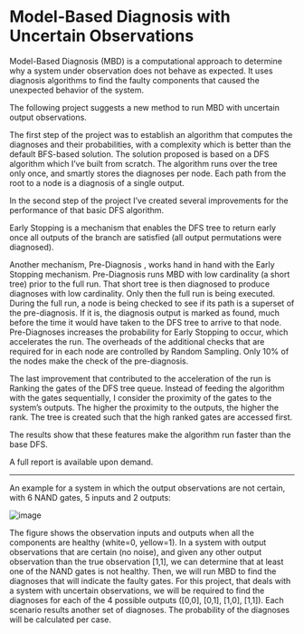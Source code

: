 # Model‐Based Diagnosis with Uncertain Observations

Model-Based Diagnosis (MBD) is a computational approach to determine why a system under observation does not behave as expected. It uses diagnosis algorithms to find the faulty components that caused the unexpected behavior of the system.

The following project suggests a new method to run MBD with uncertain output observations.

The first step of the project was to establish an algorithm that computes the diagnoses and their probabilities, with a complexity which is better than the default BFS-based solution. The solution proposed is based on a DFS algorithm which I’ve built from scratch. The algorithm runs over the tree only once, and smartly stores the diagnoses per node. Each path from the root to a node is a diagnosis of a single output.

In the second step of the project I’ve created several improvements for the performance of that basic DFS algorithm.

Early Stopping is a mechanism that enables the DFS tree to return early once all outputs of the branch are satisfied (all output permutations were diagnosed).

Another mechanism, Pre-Diagnosis , works hand in hand with the Early Stopping mechanism. Pre-Diagnosis runs MBD with low cardinality (a short tree) prior to the full run. That short tree is then diagnosed to produce diagnoses with low cardinality. Only then the full run is being executed. During the full run, a node is being checked to see if its path is a superset of the pre-diagnosis. If it is, the diagnosis output is marked as found, much before the time it would have taken to the DFS tree to arrive to that node. Pre-Diagnoses increases the probability for Early Stopping to occur, which accelerates the run. The overheads of the additional checks that are required for in each node are controlled by Random Sampling. Only 10% of the nodes make the check of the pre-diagnosis.

The last improvement that contributed to the acceleration of the run is Ranking the gates of the DFS tree queue. Instead of feeding the algorithm with the gates sequentially, I consider the proximity of the gates to the system’s outputs. The higher the proximity to the outputs, the higher the rank. The tree is created such that the high ranked gates are accessed first.

The results show that these features make the algorithm run faster than the base DFS.

A full report is available upon demand.

----------------------

An example for a system in which the output observations are not certain, with 6 NAND gates, 5 inputs and 2 outputs:

![image](https://github.com/nts-e/Diagnosis-Model-Uncertainty/assets/107881111/2be913f3-f0b0-4fbd-901e-fcfa3adb08cf)

The figure  shows the observation inputs and outputs when all the components are healthy (white=0, yellow=1).
In a system with output observations that are certain (no noise), and given any other output observation than the true observation [1,1], we can determine that at least one of the NAND
gates is not healthy. Then, we will run MBD to find the diagnoses that will indicate the faulty gates.
For this project, that deals with a system with uncertain observations, we will be required to find the diagnoses for each of the 4 possible outputs ([0,0], [0,1], [1,0], [1,1]). Each scenario results another set of diagnoses. The probability of the diagnoses will be calculated per case.


